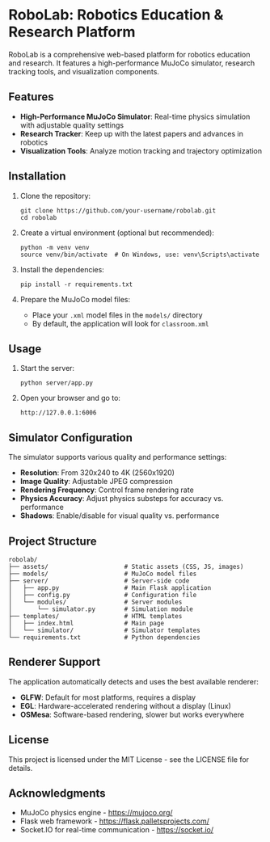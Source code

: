 # RoboLab: Robotics Education & Research Platform

RoboLab is a comprehensive web-based platform for robotics education and research. It features a high-performance MuJoCo simulator, research tracking tools, and visualization components.

## Features

- **High-Performance MuJoCo Simulator**: Real-time physics simulation with adjustable quality settings
- **Research Tracker**: Keep up with the latest papers and advances in robotics
- **Visualization Tools**: Analyze motion tracking and trajectory optimization

## Installation

1. Clone the repository:
   ```
   git clone https://github.com/your-username/robolab.git
   cd robolab
   ```

2. Create a virtual environment (optional but recommended):
   ```
   python -m venv venv
   source venv/bin/activate  # On Windows, use: venv\Scripts\activate
   ```

3. Install the dependencies:
   ```
   pip install -r requirements.txt
   ```

4. Prepare the MuJoCo model files:
   - Place your `.xml` model files in the `models/` directory
   - By default, the application will look for `classroom.xml`

## Usage

1. Start the server:
   ```
   python server/app.py
   ```

2. Open your browser and go to:
   ```
   http://127.0.0.1:6006
   ```

## Simulator Configuration

The simulator supports various quality and performance settings:

- **Resolution**: From 320x240 to 4K (2560x1920)
- **Image Quality**: Adjustable JPEG compression 
- **Rendering Frequency**: Control frame rendering rate
- **Physics Accuracy**: Adjust physics substeps for accuracy vs. performance
- **Shadows**: Enable/disable for visual quality vs. performance

## Project Structure

```
robolab/
├── assets/                     # Static assets (CSS, JS, images)
├── models/                     # MuJoCo model files
├── server/                     # Server-side code
│   ├── app.py                  # Main Flask application
│   ├── config.py               # Configuration file
│   └── modules/                # Server modules
│       └── simulator.py        # Simulation module
├── templates/                  # HTML templates
│   ├── index.html              # Main page
│   └── simulator/              # Simulator templates
└── requirements.txt            # Python dependencies
```

## Renderer Support

The application automatically detects and uses the best available renderer:

- **GLFW**: Default for most platforms, requires a display
- **EGL**: Hardware-accelerated rendering without a display (Linux)
- **OSMesa**: Software-based rendering, slower but works everywhere

## License

This project is licensed under the MIT License - see the LICENSE file for details.

## Acknowledgments

- MuJoCo physics engine - https://mujoco.org/
- Flask web framework - https://flask.palletsprojects.com/
- Socket.IO for real-time communication - https://socket.io/
